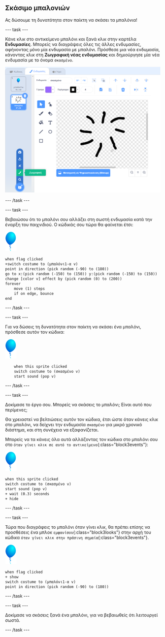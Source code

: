 ## Σκάσιμο μπαλονιών

Ας δώσουμε τη δυνατότητα στον παίκτη να σκάσει τα μπαλόνια!

--- task ---

Κάνε κλικ στο αντικείμενο μπαλόνι και ξανά κλικ στην καρτέλα **Ενδυμασίες**. Μπορείς να διαγράψεις όλες τις άλλες ενδυμασίες, αφήνοντας μόνο μία ενδυμασία με μπαλόνι. Πρόσθεσε μια νέα ενδυμασία, κάνοντας κλικ στη **Ζωγραφική νέας ενδυμασίας** και δημιούργησε μία νέα ενδυμασία με το όνομα `σκασμένο`.

![ενδυμασία μπαλονιού με το όνομα "σκασμένο"](images/balloons-costume.png)

--- /task ---

--- task ---

Βεβαιώσου ότι το μπαλόνι σου αλλάζει στη σωστή ενδυμασία κατά την έναρξη του παιχνιδιού. Ο κώδικάς σου τώρα θα φαίνεται έτσι:

![αντικείμενο μπαλόνι](images/balloon-sprite.png)

```blocks3
when flag clicked
+switch costume to (μπαλόνι1-α v)
point in direction (pick random (-90) to (180))
go to x:(pick random (-150) to (150)) y:(pick random (-150) to (150))
change [color v] effect by (pick random (0) to (200))
forever
    move (1) steps
    if on edge, bounce
end
```

--- /task ---

--- task ---

Για να δώσεις τη δυνατότητα στον παίκτη να σκάσει ένα μπαλόνι, πρόσθεσε αυτόν τον κώδικα:

![αντικείμενο μπαλόνι](images/balloon-sprite.png)

```blocks3
    when this sprite clicked
    switch costume to (σκασμένο v)
    start sound (pop v)
```

--- /task ---

--- task ---

Δοκίμασε το έργο σου. Μπορείς να σκάσεις το μπαλόνι; Είναι αυτό που περίμενες;

Θα χρειαστεί να βελτιώσεις αυτόν τον κώδικα, έτσι ώστε όταν κάνεις κλικ στο μπαλόνι, να δείχνει την ενδυμασία `σκασμένο` για μικρό χρονικό διάστημα, και στη συνέχεια να εξαφανίζεται.

Μπορείς να τα κάνεις όλα αυτά αλλάζοντας τον κώδικα στο μπαλόνι σου στο `όταν γίνει κλικ σε αυτό το αντικείμενο`{:class="block3events"}:

![αντικείμενο μπαλόνι](images/balloon-sprite.png)

```blocks3
when this sprite clicked
switch costume to (σκασμένο v)
start sound (pop v)
+ wait (0.3) seconds
+ hide
```

--- /task ---

--- task ---

Τώρα που διαγράφεις το μπαλόνι όταν γίνει κλικ, θα πρέπει επίσης να προσθέσεις ένα μπλοκ `εμφανίσου`{:class="block3looks"} στην αρχή του κώδικα `όταν γίνει κλικ στην πράσινη σημαία`{:class="block3events"}.

![αντικείμενο μπαλόνι](images/balloon-sprite.png)

```blocks3
when flag clicked
+ show
switch costume to (μπαλόνι1-α v)
point in direction (pick random (-90) to (180))
```

--- /task ---

--- task ---

Δοκίμασε να σκάσεις ξανά ένα μπαλόνι, για να βεβαιωθείς ότι λειτουργεί σωστά.

--- /task ---
